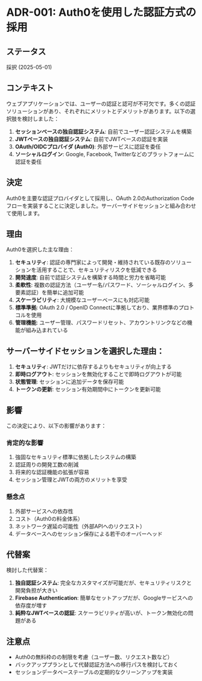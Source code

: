 # ADR-001: Auth0を使用した認証方式の採用

## ステータス

採択 (2025-05-01)

## コンテキスト

ウェブアプリケーションでは、ユーザーの認証と認可が不可欠です。多くの認証ソリューションがあり、それぞれにメリットとデメリットがあります。以下の選択肢を検討しました：

1. **セッションベースの独自認証システム**: 自前でユーザー認証システムを構築
2. **JWTベースの独自認証システム**: 自前でJWTベースの認証を実装
3. **OAuth/OIDCプロバイダ (Auth0)**: 外部サービスに認証を委任
4. **ソーシャルログイン**: Google, Facebook, Twitterなどのプラットフォームに認証を委任

## 決定

Auth0を主要な認証プロバイダとして採用し、OAuth 2.0のAuthorization Codeフローを実装することに決定しました。サーバーサイドセッションと組み合わせて使用します。

## 理由

Auth0を選択した主な理由：

1. **セキュリティ**: 認証の専門家によって開発・維持されている既存のソリューションを活用することで、セキュリティリスクを低減できる
2. **開発速度**: 自前で認証システムを構築する時間と労力を省略可能
3. **柔軟性**: 複数の認証方法（ユーザー名/パスワード、ソーシャルログイン、多要素認証）を簡単に追加可能
4. **スケーラビリティ**: 大規模なユーザーベースにも対応可能
5. **標準準拠**: OAuth 2.0 / OpenID Connectに準拠しており、業界標準のプロトコルを使用
6. **管理機能**: ユーザー管理、パスワードリセット、アカウントリンクなどの機能が組み込まれている

## サーバーサイドセッションを選択した理由：

1. **セキュリティ**: JWTだけに依存するよりもセキュリティが向上する
2. **即時ログアウト**: セッションを無効化することで即時ログアウトが可能
3. **状態管理**: セッションに追加データを保存可能
4. **トークンの更新**: セッション有効期間中にトークンを更新可能

## 影響

この決定により、以下の影響があります：

### 肯定的な影響

1. 強固なセキュリティ標準に依拠したシステムの構築
2. 認証周りの開発工数の削減
3. 将来的な認証機能の拡張が容易
4. セッション管理とJWTの両方のメリットを享受

### 懸念点

1. 外部サービスへの依存性
2. コスト（Auth0の料金体系）
3. ネットワーク遅延の可能性（外部APIへのリクエスト）
4. データベースへのセッション保存による若干のオーバーヘッド

## 代替案

検討した代替案：

1. **独自認証システム**: 完全なカスタマイズが可能だが、セキュリティリスクと開発負担が大きい
2. **Firebase Authentication**: 簡単なセットアップだが、Googleサービスへの依存度が増す
3. **純粋なJWTベースの認証**: スケーラビリティが高いが、トークン無効化の問題がある

## 注意点

- Auth0の無料枠のの制限を考慮（ユーザー数、リクエスト数など）
- バックアッププランとして代替認証方法への移行パスを検討しておく
- セッションデータベーステーブルの定期的なクリーンアップを実装 